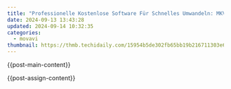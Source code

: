 ```yaml
---
title: "Professionelle Kostenlose Software Für Schnelles Umwandeln: MKV in MP4 Unter Windows & macOS - Beste Optionen"
date: 2024-09-13 13:43:28
updated: 2024-09-14 10:32:35
categories:
  - movavi
thumbnail: https://thmb.techidaily.com/15954b5de302fb65bb19b216711303e6c7127c1ad83145148cdedf78055491f8.png
---
```


{{post-main-content}}

<ins class="adsbygoogle"
     style="display:block"
     data-ad-format="autorelaxed"
     data-ad-client="ca-pub-7571918770474297"
     data-ad-slot="1223367746"></ins>

{{post-assign-content}}

<ins class="adsbygoogle"
     style="display:block"
     data-ad-client="ca-pub-7571918770474297"
     data-ad-slot="8358498916"
     data-ad-format="auto"
     data-full-width-responsive="true"></ins>
